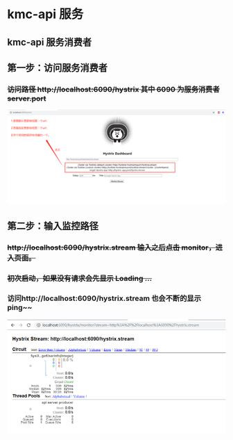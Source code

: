 # kmc-api 服务

## kmc-api 服务消费者

## 第一步：访问服务消费者

### ~~访问路径 http://localhost:6090/hystrix   其中 6090 为服务消费者server.port~~

![](../images/HystrixDashboard.png)
## 第二步：输入监控路径
### ~~http://localhost:6090/hystrix.stream  输入之后点击 monitor，进入页面。~~

### ~~初次启动，如果没有请求会先显示 Loading ...~~

### 访问http://localhost:6090/hystrix.stream 也会不断的显示ping~~

![](../images/HystrixStream.png)

